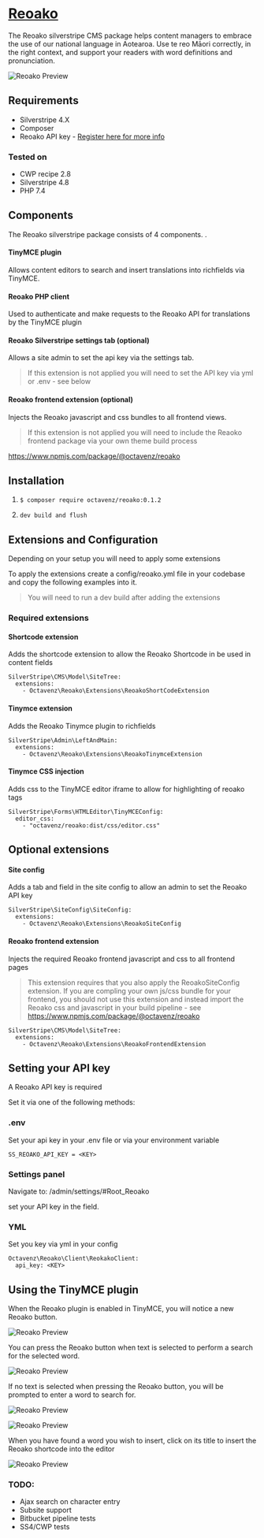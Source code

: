 # <a href="https://www.reoako.nz/">Reoako</a>

The Reoako silverstripe CMS package helps content managers to embrace the
use of our national language in Aotearoa. Use te reo Māori correctly, in the right context, and support your readers with word definitions and pronunciation.

![Reoako Preview](docs/img/screen5.png)

## Requirements

-   Silverstripe 4.X
-   Composer
-   Reoako API key - <a href="https://www.reoako.nz/">Register here for more info </a>

### Tested on

-   CWP recipe 2.8
-   Silverstripe 4.8
-   PHP 7.4

## Components

The Reoako silverstripe package consists of 4 components.
.

#### TinyMCE plugin

Allows content editors to search and insert translations into richfields via TinyMCE.

#### Reoako PHP client

Used to authenticate and make requests to the Reoako API for translations by the TinyMCE plugin

#### Reoako Silverstripe settings tab (optional)

Allows a site admin to set the api key via the settings tab.

> If this extension is not applied you will need to set the API key via yml or .env - see below

#### Reoako frontend extension (optional)

Injects the Reoako javascript and css bundles to all frontend views.

> If this extension is not applied you will need to include the Reaoko frontend package via your own theme build process

https://www.npmjs.com/package/@octavenz/reoako

## Installation


1. `$ composer require octavenz/reoako:0.1.2`

2. `dev build and flush`

## Extensions and Configuration

Depending on your setup you will need to apply some extensions

To apply the extensions create a config/reoako.yml file in your codebase and copy the following examples into it.

> You will need to run a dev build after adding the extensions

### Required extensions

#### Shortcode extension

Adds the shortcode extension to allow the Reoako Shortcode in be used in content fields

```
SilverStripe\CMS\Model\SiteTree:
  extensions:
    - Octavenz\Reoako\Extensions\ReoakoShortCodeExtension
```

#### Tinymce extension

Adds the Reoako Tinymce plugin to richfields

```
SilverStripe\Admin\LeftAndMain:
  extensions:
    - Octavenz\Reoako\Extensions\ReoakoTinymceExtension
```

#### Tinymce CSS injection

Adds css to the TinyMCE editor iframe to allow for highlighting of reoako tags

```
SilverStripe\Forms\HTMLEditor\TinyMCEConfig:
  editor_css:
    - "octavenz/reoako:dist/css/editor.css"
```

## Optional extensions

#### Site config

Adds a tab and field in the site config to allow an admin to set the Reoako API key

```
SilverStripe\SiteConfig\SiteConfig:
  extensions:
    - Octavenz\Reoako\Extensions\ReoakoSiteConfig
```

#### Reoako frontend extension

Injects the required Reoako frontend javascript and css to all frontend pages
> This extension requires that you also apply the ReoakoSiteConfig extension. If you are compling your own js/css bundle for your frontend, you should not use this extension and instead import the Reoako css and javascript in your build pipeline - see https://www.npmjs.com/package/@octavenz/reoako



```
SilverStripe\CMS\Model\SiteTree:
  extensions:
    - Octavenz\Reoako\Extensions\ReoakoFrontendExtension
```

## Setting your API key

A Reoako API key is required

Set it via one of the following methods:

### .env

Set your api key in your .env file or via your environment variable

```
SS_REOAKO_API_KEY = <KEY>

```

### Settings panel

Navigate to: /admin/settings/#Root_Reoako

set your API key in the field.

### YML

Set you key via yml in your config

```
Octavenz\Reoako\Client\ReokakoClient:
  api_key: <KEY>
```

## Using the TinyMCE plugin

When the Reoako plugin is enabled in TinyMCE, you will notice a new Reoako button.

![Reoako Preview](docs/img/screen0.png)

You can press the Reoako button when text is selected to perform a search for the selected word.

![Reoako Preview](docs/img/screen6.png)

If no text is selected when pressing the Reoako button, you will be prompted to enter a word to search for.

![Reoako Preview](docs/img/screen1.png)

![Reoako Preview](docs/img/screen3.png)

When you have found a word you wish to insert, click on its title to insert the Reoako shortcode into the editor

![Reoako Preview](docs/img/screen4.png)

### TODO:

-   Ajax search on character entry
-   Subsite support
-   Bitbucket pipeline tests
-   SS4/CWP tests
